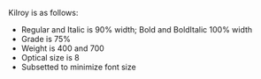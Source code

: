 Kilroy is as follows:

* Regular and Italic is 90% width; Bold and BoldItalic 100% width
* Grade is 75%
* Weight is 400 and 700
* Optical size is 8
* Subsetted to minimize font size
